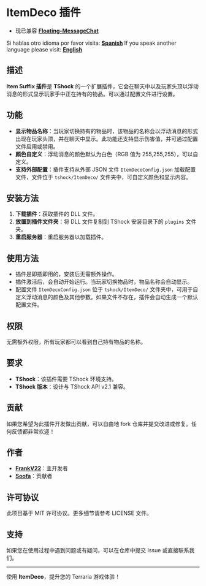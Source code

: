 # ItemDeco 插件

- 现已兼容 **[Floating-MessageChat](https://github.com/itsFrankV22/FloatingText-Chat)**

Si hablas otro idioma por favor visita: **[Spanish](https://github.com/itsFrankV22/ItemSuffixBelowName/blob/master/READMESpanish.md)**
If you speak another language please visit: **[English](https://github.com/itsFrankV22/ItemSuffixBelowName/blob/master/README.md)**

## 描述

**Item Suffix 插件**是 **TShock** 的一个扩展插件，它会在聊天中以及玩家头顶以浮动消息的形式显示玩家手中正在持有的物品。可以通过配置文件进行设置。

## 功能

- **显示物品名称**：当玩家切换持有的物品时，该物品的名称会以浮动消息的形式出现在玩家头顶，并在聊天中显示。此功能还支持显示伤害值，并可通过配置文件启用或禁用。
- **颜色自定义**：浮动消息的颜色默认为白色（RGB 值为 255,255,255），可以自定义。
- **支持外部配置**：插件支持从外部 JSON 文件 `ItemDecoConfig.json` 加载配置文件，文件位于 `tshock/ItemDeco/` 文件夹中，可自定义颜色和显示内容。

## 安装方法

1. **下载插件**：获取插件的 DLL 文件。
2. **放置到插件文件夹**：将 DLL 文件复制到 TShock 安装目录下的 `plugins` 文件夹。
3. **重启服务器**：重启服务器以加载插件。

## 使用方法

- 插件是即插即用的，安装后无需额外操作。
- 插件激活后，会自动开始运行。当玩家切换物品时，物品名称会自动显示。
- 配置文件 `ItemDecoConfig.json` 位于 `tshock/ItemDeco/` 文件夹中，可用于自定义浮动消息的颜色及其他参数。如果文件不存在，插件会自动生成一个默认配置文件。

## 权限

无需额外权限，所有玩家都可以看到自己持有物品的名称。

## 要求

- **TShock**：该插件需要 TShock 环境支持。
- **TShock 版本**：设计与 TShock API v2.1 兼容。

## 贡献

如果您希望为此插件开发做出贡献，可以自由地 fork 仓库并提交改进或修复。任何反馈都非常欢迎！

## 作者

- **[FrankV22](https://github.com/itsFrankV22)**：主开发者  
- **[Soofa](https://github.com/Soof4)**：贡献者  

## 许可协议

此项目基于 MIT 许可协议。更多细节请参考 LICENSE 文件。

## 支持

如果您在使用过程中遇到问题或有疑问，可以在仓库中提交 Issue 或直接联系我们。

---

使用 **ItemDeco**，提升您的 Terraria 游戏体验！

